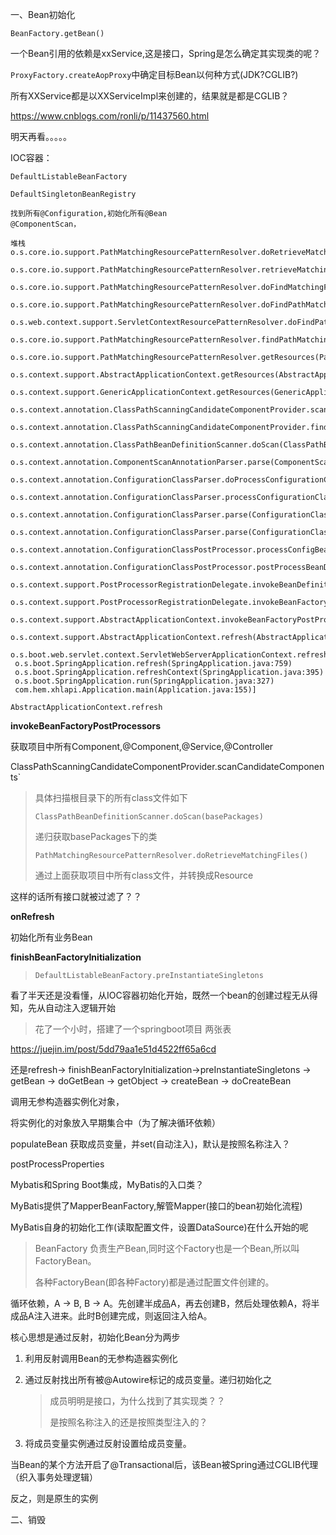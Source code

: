 一、Bean初始化

`BeanFactory.getBean()`

一个Bean引用的依赖是xxService,这是接口，Spring是怎么确定其实现类的呢？

`ProxyFactory.createAopProxy`中确定目标Bean以何种方式(JDK?CGLIB?)

所有XXService都是以XXServiceImpl来创建的，结果就是都是CGLIB？

https://www.cnblogs.com/ronli/p/11437560.html

明天再看。。。。。





IOC容器：

```
DefaultListableBeanFactory

DefaultSingletonBeanRegistry

找到所有@Configuration,初始化所有@Bean
@ComponentScan，

堆栈
o.s.core.io.support.PathMatchingResourcePatternResolver.doRetrieveMatchingFiles(PathMatchingResourcePatternResolver.java:782)
 o.s.core.io.support.PathMatchingResourcePatternResolver.retrieveMatchingFiles(PathMatchingResourcePatternResolver.java:768)
 o.s.core.io.support.PathMatchingResourcePatternResolver.doFindMatchingFileSystemResources(PathMatchingResourcePatternResolver.java:723)
 o.s.core.io.support.PathMatchingResourcePatternResolver.doFindPathMatchingFileResources(PathMatchingResourcePatternResolver.java:706)
 o.s.web.context.support.ServletContextResourcePatternResolver.doFindPathMatchingFileResources(ServletContextResourcePatternResolver.java:92)
 o.s.core.io.support.PathMatchingResourcePatternResolver.findPathMatchingResources(PathMatchingResourcePatternResolver.java:510)
 o.s.core.io.support.PathMatchingResourcePatternResolver.getResources(PathMatchingResourcePatternResolver.java:282)
 o.s.context.support.AbstractApplicationContext.getResources(AbstractApplicationContext.java:1309)
 o.s.context.support.GenericApplicationContext.getResources(GenericApplicationContext.java:233)
 o.s.context.annotation.ClassPathScanningCandidateComponentProvider.scanCandidateComponents(ClassPathScanningCandidateComponentProvider.java:421)
 o.s.context.annotation.ClassPathScanningCandidateComponentProvider.findCandidateComponents(ClassPathScanningCandidateComponentProvider.java:316)
 o.s.context.annotation.ClassPathBeanDefinitionScanner.doScan(ClassPathBeanDefinitionScanner.java:275)
 o.s.context.annotation.ComponentScanAnnotationParser.parse(ComponentScanAnnotationParser.java:132)
 o.s.context.annotation.ConfigurationClassParser.doProcessConfigurationClass(ConfigurationClassParser.java:288)
 o.s.context.annotation.ConfigurationClassParser.processConfigurationClass(ConfigurationClassParser.java:245)
 o.s.context.annotation.ConfigurationClassParser.parse(ConfigurationClassParser.java:202)
 o.s.context.annotation.ConfigurationClassParser.parse(ConfigurationClassParser.java:170)
 o.s.context.annotation.ConfigurationClassPostProcessor.processConfigBeanDefinitions(ConfigurationClassPostProcessor.java:316)
 o.s.context.annotation.ConfigurationClassPostProcessor.postProcessBeanDefinitionRegistry(ConfigurationClassPostProcessor.java:233)
 o.s.context.support.PostProcessorRegistrationDelegate.invokeBeanDefinitionRegistryPostProcessors(PostProcessorRegistrationDelegate.java:273)
 o.s.context.support.PostProcessorRegistrationDelegate.invokeBeanFactoryPostProcessors(PostProcessorRegistrationDelegate.java:93)
 o.s.context.support.AbstractApplicationContext.invokeBeanFactoryPostProcessors(AbstractApplicationContext.java:694)
 o.s.context.support.AbstractApplicationContext.refresh(AbstractApplicationContext.java:532)
 o.s.boot.web.servlet.context.ServletWebServerApplicationContext.refresh(ServletWebServerApplicationContext.java:140)
 o.s.boot.SpringApplication.refresh(SpringApplication.java:759)
 o.s.boot.SpringApplication.refreshContext(SpringApplication.java:395)
 o.s.boot.SpringApplication.run(SpringApplication.java:327)
 com.hem.xhlapi.Application.main(Application.java:155)]
 
AbstractApplicationContext.refresh 

```

**invokeBeanFactoryPostProcessors**

获取项目中所有Component,@Component,@Service,@Controller

ClassPathScanningCandidateComponentProvider.scanCandidateComponents`

> 具体扫描根目录下的所有class文件如下
>
> `ClassPathBeanDefinitionScanner.doScan(basePackages)`
>
> 递归获取basePackages下的类
>
> `PathMatchingResourcePatternResolver.doRetrieveMatchingFiles()`
>
> 通过上面获取项目中所有class文件，并转换成Resource

这样的话所有接口就被过滤了？？



**onRefresh**



初始化所有业务Bean

**finishBeanFactoryInitialization**

> `DefaultListableBeanFactory.preInstantiateSingletons`

看了半天还是没看懂，从IOC容器初始化开始，既然一个bean的创建过程无从得知，先从自动注入逻辑开始

> 花了一个小时，搭建了一个springboot项目 两张表

https://juejin.im/post/5dd79aa1e51d4522ff65a6cd



还是refresh-> finishBeanFactoryInitialization->preInstantiateSingletons -> getBean -> doGetBean -> getObject -> createBean -> doCreateBean 

调用无参构造器实例化对象，

将实例化的对象放入早期集合中（为了解决循环依赖）

populateBean 获取成员变量，并set(自动注入)，默认是按照名称注入？

postProcessProperties







Mybatis和Spring Boot集成，MyBatis的入口类？

MyBatis提供了MapperBeanFactory,解管Mapper(接口的bean初始化流程)

MyBatis自身的初始化工作(读取配置文件，设置DataSource)在什么开始的呢

> BeanFactory 负责生产Bean,同时这个Factory也是一个Bean,所以叫FactoryBean。
>
> 各种FactoryBean(即各种Factory)都是通过配置文件创建的。



循环依赖，A -> B, B -> A。先创建半成品A，再去创建B，然后处理依赖A，将半成品A注入进来。此时B创建完成，则返回注入给A。



核心思想是通过反射，初始化Bean分为两步

1. 利用反射调用Bean的无参构造器实例化

2. 通过反射找出所有被@Autowire标记的成员变量。递归初始化之

   > 成员明明是接口，为什么找到了其实现类？？
   >
   > 是按照名称注入的还是按照类型注入的？

   

3. 将成员变量实例通过反射设置给成员变量。

   

当Bean的某个方法开启了@Transactional后，该Bean被Spring通过CGLIB代理（织入事务处理逻辑）

反之，则是原生的实例

   

二、销毁











